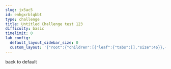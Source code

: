 ```yaml
---
slug: jx5ac5
id: enhgxrblqbbt
type: challenge
title: Untitled Challenge test 123
difficulty: basic
timelimit: 0
lab_config:
  default_layout_sidebar_size: 0
  custom_layout: '{"root":{"children":[{"leaf":{"tabs":[],"size":46}},{"leaf":{"tabs":["assignment"],"activeTabId":"assignment","size":52}}],"orientation":"Horizontal"}}'
---
```


back to default

